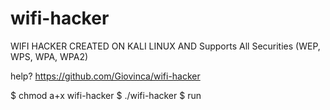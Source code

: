 # wifi-hacker
WIFI HACKER CREATED ON KALI LINUX AND Supports All Securities (WEP, WPS, WPA, WPA2)

help? https://github.com/Giovinca/wifi-hacker

$ chmod a+x wifi-hacker
$ ./wifi-hacker
$ run
